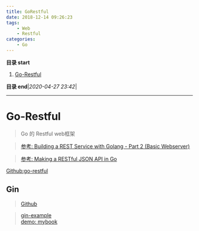 ```yaml
---
title: GoRestful
date: 2018-12-14 09:26:23
tags: 
    - Web
    - Restful
categories: 
    - Go
---
```


**目录 start**

1. [Go-Restful](#go-restful)

**目录 end**|_2020-04-27 23:42_|
****************************************
# Go-Restful
> Go 的 Restful web框架


> [参考: Building a REST Service with Golang - Part 2 (Basic Webserver)](https://stevenwhite.com/building-a-rest-service-with-golang-2/)

> [参考: Making a RESTful JSON API in Go](https://thenewstack.io/make-a-restful-json-api-go/)

[Github:go-restful](https://github.com/emicklei/go-restful)

## Gin
> [Github](https://github.com/gin-gonic/gin)  

> [gin-example](https://github.com/EDDYCJY/go-gin-example)  
> [demo: mybook](https://github.com/Kuangcp/GoBase/tree/master/mybook)


